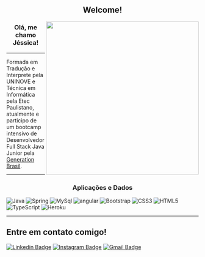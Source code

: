 <h2 align="center">
  Welcome!
</h2> 

<img align="right" width="400" height="400" src="https://i.imgur.com/dwK5KH4.png">
 
<h3 align="center">
  Olá, me chamo Jéssica!
</h3>

---
 
Formada em Tradução e Interprete pela UNINOVE e Técnica em Informática pela Etec Paulistano, atualmente e participo de um bootcamp intensivo de Desenvolvedor Full Stack Java Junior pela [Generation Brasil](https://brazil.generation.org). 

---

<h3 align="center">Aplicações e Dados</h3>
<p align="left"> <a> <img src="https://img.shields.io/badge/Java-ED8B00?style=for-the-badge&logo=java&logoColor=white" alt="Java"/> </a> <a> <img src="https://img.shields.io/badge/Spring-6DB33F?style=for-the-badge&logo=spring&logoColor=white" alt="Spring"/> </a> <a> <img src="https://img.shields.io/badge/MySQL-00000F?style=for-the-badge&logo=mysql&logoColor=white" alt="MySql"/> </a> <a> 
 <a> <img src="https://img.shields.io/badge/Angular-DD0031?style=for-the-badge&logo=angular&logoColor=white" alt="angular"/> </a> 
 <a> <img src="https://img.shields.io/badge/Bootstrap-563D7C?style=for-the-badge&logo=bootstrap&logoColor=white" alt="Bootstrap"/> </a> 
 <a> <img src="https://img.shields.io/badge/CSS3-1572B6?style=for-the-badge&logo=css3&logoColor=white" alt="CSS3"/> </a>
 <a> <img src="https://img.shields.io/badge/HTML5-E34F26?style=for-the-badge&logo=html5&logoColor=white" alt="HTML5"/> </a>
 <a> <img src="https://img.shields.io/badge/TypeScript-007ACC?style=for-the-badge&logo=typescript&logoColor=white" alt="TypeScript"/> </a> 
 <a> <img src="https://img.shields.io/badge/Heroku-430098?style=for-the-badge&logo=heroku&logoColor=white" alt="Heroku"/> </a>  
 
 </p> 

  
 ---
 
## Entre em contato comigo!  
[![Linkedin Badge](https://img.shields.io/badge/LinkedIn-0077B5?style=for-the-badge&logo=linkedin&logoColor=white&link=https://www.linkedin.com/in/j%C3%A9ssica-c-s-simoes)](https://www.linkedin.com/in/j%C3%A9ssica-c-s-simoes)
[![Instagram Badge](https://img.shields.io/badge/Instagram-E4405F?style=for-the-badge&logo=instagram&logoColor=white&link=https://www.instagram.com/jehsantox/)](https://www.instagram.com/jehsantox/)
[![Gmail Badge](https://img.shields.io/badge/Gmail-D14836?style=for-the-badge&logo=gmail&logoColor=white&link=mailto:jessicacristianebtr@gmail.com)](mailto:jessicacristianebtr@gmail.com)

